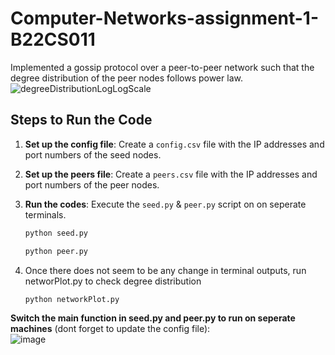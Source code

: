 # Computer-Networks-assignment-1-B22CS011
Implemented a gossip protocol over a peer-to-peer network such that the degree distribution of the peer nodes follows power law.<br />
![degreeDistributionLogLogScale](https://github.com/user-attachments/assets/83bd6697-f35f-49e4-8187-f9b29415bdff)

## Steps to Run the Code

1. **Set up the config file**: Create a `config.csv` file with the IP addresses and port numbers of the seed nodes.
2. **Set up the peers file**: Create a `peers.csv` file with the IP addresses and port numbers of the peer nodes.
3. **Run the codes**: Execute the `seed.py` & `peer.py` script on  on seperate terminals.

   ```bash
   python seed.py
   ```
   ```bash
   python peer.py
   ```

4. Once there does not seem to be any change in terminal outputs, run networPlot.py to check degree distribution
   ```bash
   python networkPlot.py
   ```
   
**Switch the main function in seed.py and peer.py to run on seperate machines** (dont forget to update the config file):<br />
![image](https://github.com/user-attachments/assets/be124108-e79c-4b08-aee4-0f4f855c14f1)
